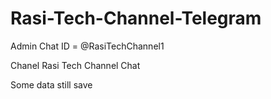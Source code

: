 # Rasi-Tech-Channel-Telegram

Admin Chat ID = @RasiTechChannel1

Chanel Rasi Tech Channel Chat

Some data still save 
